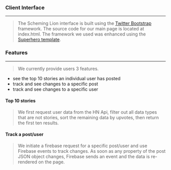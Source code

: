 ### Client Interface 
-----

> The Scheming Lion interface is built using the [Twitter Bootstrap](http://getbootstrap.com) framework.  The source code for our main page is located at index.html.  The framework we used was enhanced using the [Superhero template](http://bootswatch.com/superhero/).

### Features
-----

>We currently provide users 3 features. 
* see the top 10 stories an individual user has posted
* track and see changes to a specific post
* track and see changes to a specific user

#### Top 10 stories

> We first request user data from the HN Api, filter out all data types that are not stories, sort the remaining data by upvotes, then return the first ten results.

#### Track a post/user

> We initiate a firebase request for a specific post/user and use Firebase events to track changes. As soon as any property of the post JSON object changes, Firebase sends an event and the data is re-rendered on the page.




